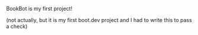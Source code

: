 BookBot is my first project!

(not actually, but it is my first boot.dev project and I had to write this to pass a check)
